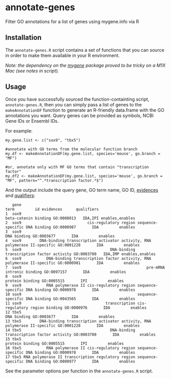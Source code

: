 # annotate-genes
Filter GO annotations for a list of genes using mygene.info via R

## Installation
The `annotate-genes.R` script contains a set of functions that you can source in order to make them available in your R environment.

_Note: the dependency on the [mygene](https://bioconductor.org/packages/release/bioc/html/mygene.html) package proved to be tricky on a M1X Mac (see notes in script)._

## Usage
Once you have successfully sourced the function-containting script, `annotate-genes.R`, then you can simply pass a list of genes to the `makeAnnotationDF` function to generate an R-friendly data.frame with the GO annotations you want. Query genes can be provided as symbols, NCBI Gene IDs or Ensembl IDs.

For example:
```
my.gene.list <- c("sox9", "tbx5")

#annotate with GO terms from the molecular function branch
my.df <- makeAnnotationDF(my.gene.list, species='mouse', go.branch = "MF")

#or, annotate only with MF GO terms that contain "transcription factor"
my.df2 <- makeAnnotationDF(my.gene.list, species='mouse', go.branch = "MF", pattern="^.*transcription factor.*$")
```

And the output include the query gene, GO term name, GO ID, [evidences](https://wiki.geneontology.org/index.php/Guide_to_GO_Evidence_Codes) and [qualifiers](https://wiki.geneontology.org/index.php/Annotation_Relations):
```
   gene                                                                            term         id evidences      qualifiers
1  sox9                                                            beta-catenin binding GO:0008013   IDA,IPI enables,enables
2  sox9                             cis-regulatory region sequence-specific DNA binding GO:0000987       IDA         enables
3  sox9                                                                     DNA binding GO:0003677       IDA         enables
4  sox9        DNA-binding transcription activator activity, RNA polymerase II-specific GO:0001228       IDA         enables
5  sox9                                       DNA-binding transcription factor activity GO:0003700   IDA,IMP enables,enables
6  sox9           DNA-binding transcription factor activity, RNA polymerase II-specific GO:0000981       IDA         enables
7  sox9                                                       pre-mRNA intronic binding GO:0097157       IDA         enables
8  sox9                                                                 protein binding GO:0005515       IPI         enables
9  sox9           RNA polymerase II cis-regulatory region sequence-specific DNA binding GO:0000978       IDA         enables
10 sox9                                                   sequence-specific DNA binding GO:0043565       IDA         enables
11 sox9                                     transcription cis-regulatory region binding GO:0000976       IDA         enables
12 tbx5                                                                     DNA binding GO:0003677       IDA         enables
13 tbx5        DNA-binding transcription activator activity, RNA polymerase II-specific GO:0001228       IDA         enables
14 tbx5                                       DNA-binding transcription factor activity GO:0003700       IDA         enables
15 tbx5                                                                 protein binding GO:0005515       IPI         enables
16 tbx5           RNA polymerase II cis-regulatory region sequence-specific DNA binding GO:0000978       IDA         enables
17 tbx5 RNA polymerase II transcription regulatory region sequence-specific DNA binding GO:0000977       IDA         enables
```

See the parameter options per function in the `annotate-genes.R` script.

